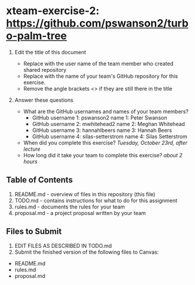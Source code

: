 # xteam-exercise-2: https://github.com/pswanson2/turbo-palm-tree

1. Edit the title of this document
   * Replace <UserName> with the user name of the team member who created shared repository
   * Replace <GitHubRepositoryName> with the name of your team's GitHub repository for this exercise.
   * Remove the angle brackets <> if they are still there in the title

2. Answer these questions
   * What are the GitHub usernames and names of your team members?
       * GitHub username 1: pswanson2              name 1: Peter Swanson
       * GitHub username 2: mwhitehead2            name 2: Meghan Whitehead
       * GitHub username 3: hannahlbeers           name 3: Hannah Beers
       * GitHub username 4: silas-setterstrom      name 4: Silas Setterstrom
   * When did you complete this exercise? 
   *Tuesday, October 23rd, after lecture*
   * How long did it take your team to complete this exercise? 
   *about 2 hours*

## Table of Contents

1. README.md - overview of files in this repository (this file)
2. TODO.md - contains instructions for what to do for this assignment
3. rules.md - documents the rules for your team
4. proposal.md - a project proposal written by your team

## Files to Submit

1. EDIT FILES AS DESCRIBED IN TODO.md
2. Submit the finished version of the following files to Canvas:

* README.md
* rules.md
* proposal.md
